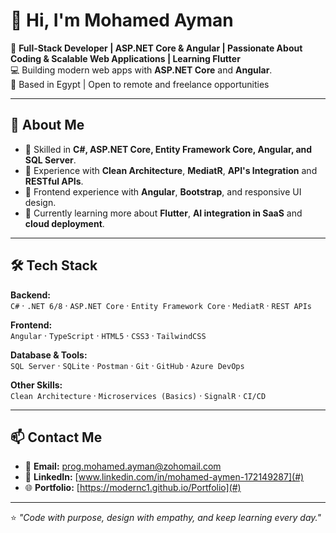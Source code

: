 # 👋 Hi, I'm Mohamed Ayman  

🎯 **Full-Stack Developer | ASP.NET Core & Angular | Passionate About Coding & Scalable Web Applications | Learning Flutter**  
💻 Building modern web apps with **ASP.NET Core** and **Angular**.  
📍 Based in Egypt | Open to remote and freelance opportunities  

---

## 🚀 About Me    
- 🧠 Skilled in **C#, ASP.NET Core, Entity Framework Core, Angular, and SQL Server**.  
- 🧩 Experience with **Clean Architecture**, **MediatR**, **API's Integration** and **RESTful APIs**.  
- 🎨 Frontend experience with **Angular**, **Bootstrap**, and responsive UI design.  
- 💬 Currently learning more about **Flutter**, **AI integration in SaaS** and **cloud deployment**.  

---

## 🛠️ Tech Stack  

**Backend:**  
`C#` · `.NET 6/8` · `ASP.NET Core` · `Entity Framework Core` · `MediatR` · `REST APIs`  

**Frontend:**  
`Angular` · `TypeScript` · `HTML5` · `CSS3` · `TailwindCSS`  

**Database & Tools:**  
`SQL Server` · `SQLite` · `Postman` · `Git` · `GitHub` · `Azure DevOps`  

**Other Skills:**  
`Clean Architecture` · `Microservices (Basics)` · `SignalR` · `CI/CD`  

---

## 📫 Contact Me  
- 📧 **Email:** [prog.mohamed.ayman@zohomail.com](mailto:your-email@example.com)  
- 💼 **LinkedIn:** [www.linkedin.com/in/mohamed-aymen-172149287](#)  
- 🌐 **Portfolio:** [https://modernc1.github.io/Portfolio](#)  

---

⭐️ *"Code with purpose, design with empathy, and keep learning every day."*
